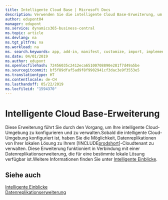 ```yaml
---
title: Intelligente Cloud Base | Microsoft Docs
description: Verwenden Sie die intelligente Cloud Base-Erweiterung, um Ihre lokale Lösung mit Business Central online zu verbinden.
author: edupont04
manager: edupont
ms.service: dynamics365-business-central
ms.topic: article
ms.devlang: na
ms.tgt_pltfrm: na
ms.workload: na
ms. search.keywords: app, add-in, manifest, customize, import, implement
ms.date: 04/01/2019
ms.author: edupont
ms.openlocfilehash: 72456035c2412eca65100708890e281f7d49a5be
ms.sourcegitcommit: bf5f89dfaf5ad9f8f9902941cf3dac3e9f3553e5
ms.translationtype: HT
ms.contentlocale: de-CH
ms.lasthandoff: 05/22/2019
ms.locfileid: "1594370"
---
```

# <a name="intelligent-cloud-base-extension"></a>Intelligente Cloud Base-Erweiterung

Diese Erweiterung führt Sie durch den Vorgang, um Ihre intelligente Cloud-Umgebung zu konfigurieren und zu verwalten.Sobald die intelligente Cloud-Umgebung konfiguriert ist, haben Sie die Möglichkeit, Datenreplikationen von Ihrer lokalen Lösung zu Ihrem [!INCLUDE[prodshort](includes/prodshort.md)]-Cloudtenant zu verwalten. Diese Erweiterung funktioniert in Verbindung mit einer Datenreplikationserweiterung, die für eine bestimmte lokale Lösung verfügbar ist.Weitere Informationen finden Sie unter [Intelligente Einblicke](about-intelligent-cloud.md).  

## <a name="see-also"></a>Siehe auch

[Intelligente Einblicke](about-intelligent-cloud.md)  
[Datenreplikationserweiterung](ui-extensions-data-replication.md)  
